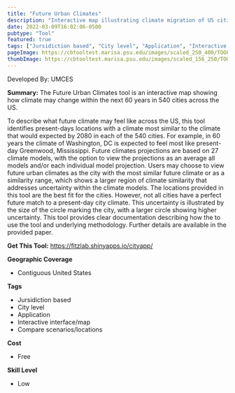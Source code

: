 ```yaml
---
title: "Future Urban Climates"
description: "Interactive map illustrating climate migration of US cities in the next 60 years"
date: 2022-03-09T16:02:06-0500
pubtype: "Tool"
featured: true
tags: ["Jursidiction based", "City level", "Application", "Interactive interface/map", "Compare scenarios/locations"]
pageImage: https://cbtooltest.marisa.psu.edu/images/scaled_250_400/TOOLID_67.0_ScreenCapture-1.png
thumbImage: https://cbtooltest.marisa.psu.edu/images/scaled_156_250/TOOLID_67.0_ScreenCapture-1.png
---
```

Developed By: UMCES

**Summary:** The Future Urban Climates tool is an interactive map showing how climate may change within the next 60 years in 540 cities across the US.

To describe what future climate may feel like across the US, this tool identifies present-days locations with a climate most similar to the climate that would expected by 2080 in each of the 540 cities. For example, in 60 years the climate of Washington, DC is expected to feel most like present-day Greenwood, Mississippi. Future climates projections are based on 27 climate models, with the option to view the projections as an average all models and/or each individual model projection. Users may choose to view future urban climates as the city with the most similar future climate or as a similarity range, which shows a larger region of climate similarity that addresses uncertainty within the climate models. The locations provided in this tool are the best fit for the cities. However, not all cities have a perfect future match to a present-day city climate. This uncertainty is illustrated by the size of the circle marking the city, with a larger circle showing higher uncertainty. This tool provides clear documentation describing how the to use the tool and underlying methodology. Further details are available in the provided paper. 

__**Get This Tool:**__ https://fitzlab.shinyapps.io/cityapp/

__**Geographic Coverage**__
- Contiguous United States

__**Tags**__
-  Jursidiction based
-  City level
-  Application
-  Interactive interface/map
-  Compare scenarios/locations

__**Cost**__
- Free

__**Skill Level**__
- Low
